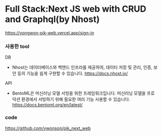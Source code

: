 # Full Stack:Next JS web with CRUD and Graphql(by Nhost)

https://yongwon-pik-web.vercel.app/sign-in

### 사용한 tool
DB
- Nhost는 데이터베이스와 백엔드 인프라를 제공하여, 데이터 저장 및 관리, 인증, 보안 등의 기능을 쉽게 구현할 수 있습니다. 
https://docs.nhost.io/

API
- BentoML은 머신러닝 모델 서빙을 위한 프레임워크입니다. 머신러닝 모델을 프로덕션 환경에서 서빙하기 위해 필요한 여러 기능 사용할 수 있습니다.
https://docs.bentoml.org/en/latest/


### code
https://github.com/ywonson/pik_next_web



